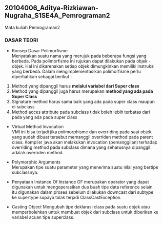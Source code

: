 ## 20104006_Aditya-Rizkiawan-Nugraha_S1SE4A_Pemrograman2
Mata kuliah Pemrograman2

### DASAR TEORI 
* Konsep Dasar Polimorfisme <br>
Menyatakan suatu nama yang merujuk pada beberapa fungsi yang berbeda. Pada polimorfisme ini rujukan dapat dilakukan pada objek - objek. Hal ini dikarenakan setiap objek dimungkinkan memiliki instruksi yang berbeda. Dalam mengimplementasikan polimorfisme perlu diperhatikan sebagai berikut : 
1. Method yang dipanggil harus **melalui variabel dari Super class** 
2. Method yang dipanggil juga harus merupakan **method yang ada pada Super Class**
3. Signature method harus sama baik yang ada pada super class maupun di subclass
4. Method acces attribute pada subclass tidak boleh lebih terbatas dari pada yang ada pada super class

* Virtual Method Invocation <br>
VMI ini bisa terjadi jika polimorphisme dan overriding  pada saat objek yang sudah dibuat tersebut memanggil overriden method pada parent class. Kompiler java akan melakukan invocation (pemanggilan) terhadap overriding method pada subclass dimana yang seharusnya dipanggil adalah overriden method. 


* Polymorphic Arguments <br>
Merupakan tipe suatu parameter yang menerima suatu nilai yang bertipe subclassnya. 


* Penyataan Instance Of
Instance OF merupakan operator yang dapat digunakan untuk mengoperasikan dua buah tipe data reference selain itu digunakan dalam proses sebelum dilakukan downcast dari subtype ke supertype supaya tidak terjadi ClassCastException. 

* Casting Object
Mengubah tipe deklarasi class pada suatu objek atau memperbolehkan untuk membuat objek dari subclass untuk diberikan ke variabel acuan tipe superclass. 
